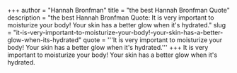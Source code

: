 +++
author = "Hannah Bronfman"
title = "the best Hannah Bronfman Quote"
description = "the best Hannah Bronfman Quote: It is very important to moisturize your body! Your skin has a better glow when it's hydrated."
slug = "it-is-very-important-to-moisturize-your-body!-your-skin-has-a-better-glow-when-its-hydrated"
quote = '''It is very important to moisturize your body! Your skin has a better glow when it's hydrated.'''
+++
It is very important to moisturize your body! Your skin has a better glow when it's hydrated.
